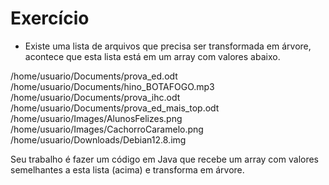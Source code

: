 # Exercício 

- Existe uma lista de arquivos que precisa ser transformada em árvore, acontece que esta lista está em um array com valores abaixo.

/home/usuario/Documents/prova_ed.odt
/home/usuario/Documents/hino_BOTAFOGO.mp3
/home/usuario/Documents/prova_ihc.odt
/home/usuario/Documents/prova_ed_mais_top.odt
/home/usuario/Images/AlunosFelizes.png
/home/usuario/Images/CachorroCaramelo.png
/home/usuario/Downloads/Debian12.8.img

Seu trabalho é fazer um código em Java que recebe um array com valores semelhantes a esta lista (acima) e transforma em árvore.
